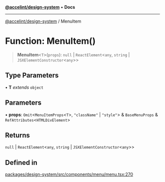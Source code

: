 [**@accelint/design-system**](../README.md) • **Docs**

***

[@accelint/design-system](../README.md) / MenuItem

# Function: MenuItem()

> **MenuItem**\<`T`\>(`props`): `null` \| `ReactElement`\<`any`, `string` \| `JSXElementConstructor`\<`any`\>\>

## Type Parameters

• **T** *extends* `object`

## Parameters

• **props**: `Omit`\<`MenuItemProps`\<`T`\>, `"className"` \| `"style"`\> & `BaseMenuProps` & `RefAttributes`\<`HTMLDivElement`\>

## Returns

`null` \| `ReactElement`\<`any`, `string` \| `JSXElementConstructor`\<`any`\>\>

## Defined in

[packages/design-system/src/components/menu/menu.tsx:270](https://github.com/gohypergiant/standard-toolkit/blob/258694cea8ed8bbd956b3cf5da47c2c9debcf127/packages/design-system/src/components/menu/menu.tsx#L270)

